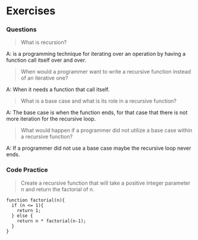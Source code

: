 # Exercises

### Questions

> What is recursion?

A: is a programming technique for iterating over an operation by having a function call itself over and over.

> When would a programmer want to write a recursive function instead of an iterative one?

A: When it needs a function that call itself.

> What is a base case and what is its role in a recursive function?

A: The base case is when the function ends, for that case that there is not more iteration for the recursive loop.

> What would happen if a programmer did not utilize a base case within a recursive function?

A: If a programmer did not use a base case maybe the recursive loop never ends.

### Code Practice

> Create a recursive function that will take a positive integer parameter n and return the factorial of n.

```
function factorial(n){
  if (n <= 1){
    return 1;
  } else {
    return n * factorial(n-1);
  }
}
```

